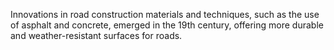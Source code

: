 Innovations in road construction materials and techniques, such as the use of asphalt and concrete, emerged in the 19th century, offering more durable and weather-resistant surfaces for roads.
